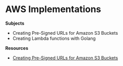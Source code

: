 # AWS Implementations

**Subjects**

- Creating Pre-Signed URLs for Amazon S3 Buckets
- Creating Lambda functions with Golang




**Resources**

- [Creating Pre-Signed URLs for Amazon S3 Buckets](https://docs.aws.amazon.com/sdk-for-go/v1/developer-guide/s3-example-presigned-urls.html)